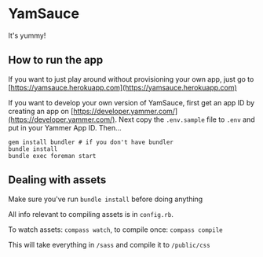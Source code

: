 # YamSauce

It's yummy!

## How to run the app
If you want to just play around without provisioning your own app, just go to [https://yamsauce.herokuapp.com](https://yamsauce.herokuapp.com)

If you want to develop your own version of YamSauce, first get an app ID by creating an app on [https://developer.yammer.com/](https://developer.yammer.com/). Next copy the `.env.sample` file to `.env` and put in your Yammer App ID. Then…

    gem install bundler # if you don't have bundler
    bundle install
    bundle exec foreman start

## Dealing with assets
Make sure you've run `bundle install` before doing anything

All info relevant to compiling assets is in `config.rb`.

To watch assets: `compass watch`, to compile once: `compass compile`

This will take everything in `/sass` and compile it to `/public/css`